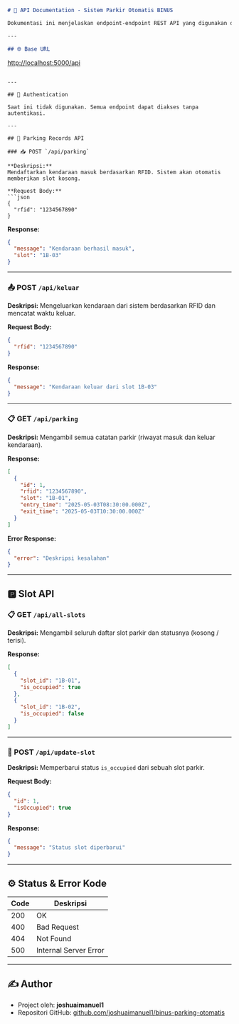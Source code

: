 ```md
# 📘 API Documentation - Sistem Parkir Otomatis BINUS

Dokumentasi ini menjelaskan endpoint-endpoint REST API yang digunakan dalam sistem parkir otomatis, termasuk untuk mengelola pengguna, slot parkir, dan catatan parkir (masuk dan keluar).

---

## 🌐 Base URL
```

[http://localhost:5000/api](http://localhost:5000/api)

````

---

## 🔐 Authentication

Saat ini tidak digunakan. Semua endpoint dapat diakses tanpa autentikasi.

---

## 🚗 Parking Records API

### 📥 POST `/api/parking`

**Deskripsi:**
Mendaftarkan kendaraan masuk berdasarkan RFID. Sistem akan otomatis memberikan slot kosong.

**Request Body:**
```json
{
  "rfid": "1234567890"
}
````

**Response:**

```json
{
  "message": "Kendaraan berhasil masuk",
  "slot": "1B-03"
}
```

---

### 📤 POST `/api/keluar`

**Deskripsi:**
Mengeluarkan kendaraan dari sistem berdasarkan RFID dan mencatat waktu keluar.

**Request Body:**

```json
{
  "rfid": "1234567890"
}
```

**Response:**

```json
{
  "message": "Kendaraan keluar dari slot 1B-03"
}
```

---

### 📋 GET `/api/parking`

**Deskripsi:**
Mengambil semua catatan parkir (riwayat masuk dan keluar kendaraan).

**Response:**

```json
[
  {
    "id": 1,
    "rfid": "1234567890",
    "slot": "1B-01",
    "entry_time": "2025-05-03T08:30:00.000Z",
    "exit_time": "2025-05-03T10:30:00.000Z"
  }
]
```

**Error Response:**

```json
{
  "error": "Deskripsi kesalahan"
}
```

---

## 🅿️ Slot API

### 📋 GET `/api/all-slots`

**Deskripsi:**
Mengambil seluruh daftar slot parkir dan statusnya (kosong / terisi).

**Response:**

```json
[
  {
    "slot_id": "1B-01",
    "is_occupied": true
  },
  {
    "slot_id": "1B-02",
    "is_occupied": false
  }
]
```

---

### 🔄 POST `/api/update-slot`

**Deskripsi:**
Memperbarui status `is_occupied` dari sebuah slot parkir.

**Request Body:**

```json
{
  "id": 1,
  "isOccupied": true
}
```

**Response:**

```json
{
  "message": "Status slot diperbarui"
}
```

---

## ⚙️ Status & Error Kode

| Code | Deskripsi             |
| ---- | --------------------- |
| 200  | OK                    |
| 400  | Bad Request           |
| 404  | Not Found             |
| 500  | Internal Server Error |

---

## ✍️ Author

- Project oleh: **joshuaimanuel1**
- Repositori GitHub: [github.com/joshuaimanuel1/binus-parking-otomatis](https://github.com/joshuaimanuel1/binus-parking-otomatis)
